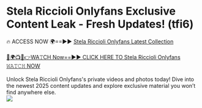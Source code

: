 # Stela Riccioli Onlyfans Exclusive Content Leak - Fresh Updates! (tfi6)

🔥 ACCESS NOW 🌍==►► <a href="https://tinyurl.com/kvy9nzfs" rel="nofollow">Stela Riccioli Onlyfans Latest Collection</a>
<br><br>
[🔴🌍📺📱👉WA𝚃CH Now==►► CLICK HERE TO Stela Riccioli Onlyfans 𝚆𝙰𝚃𝙲𝙷 NOW](https://tinyurl.com/kvy9nzfs)
<br><br>
Unlock Stela Riccioli Onlyfans's private videos and photos today! Dive into the newest 2025 content updates and explore exclusive material you won’t find anywhere else.
<br>
<a href="https://tinyurl.com/kvy9nzfs" rel="nofollow" data-target="animated-image.originalLink"><img src="https://camo.githubusercontent.com/8a4f000d20f83aca3bf7ec5f350d767afa0574a8a352519fd8cfa583a6f93a33/68747470733a2f2f692e696d6775722e636f6d2f644a486b345a712e676966" data-canonical-src="https://i.imgur.com/dJHk4Zq.gif" style="max-width: 100%; display: inline-block;" data-target="animated-image.originalImage"></a>
<br>
